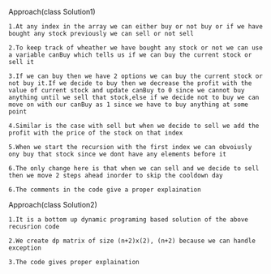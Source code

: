 Approach(class Solution1)

    1.At any index in the array we can either buy or not buy or if we have bought any stock previously we can sell or not sell

    2.To keep track of wheather we have bought any stock or not we can use a variable canBuy which tells us if we can buy the current stock or sell it

    3.If we can buy then we have 2 options we can buy the current stock or not buy it.If we decide to buy then we decrease the profit with the value of current stock and update canBuy to 0 since we cannot buy anything until we sell that stock,else if we decide not to buy we can move on with our canBuy as 1 since we have to buy anything at some point

    4.Similar is the case with sell but when we decide to sell we add the profit with the price of the stock on that index

    5.When we start the recursion with the first index we can obvoiusly ony buy that stock since we dont have any elements before it

    6.The only change here is that when we can sell and we decide to sell then we move 2 steps ahead inorder to skip the cooldown day 

    6.The comments in the code give a proper explaination

Approach(class Solution2)

    1.It is a bottom up dynamic programing based solution of the above recusrion code

    2.We create dp matrix of size (n+2)x(2), (n+2) because we can handle exception 

    3.The code gives proper explaination